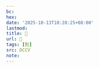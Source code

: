 ```yaml
---
bc:
hex:
date: '2025-10-13T10:28:25+08:00'
lastmod:
title: 􅜯
url: 􅜯
tags: [𪐴]
src: DCCV
note:
---
```

